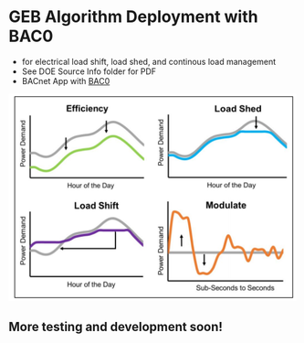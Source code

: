 # GEB Algorithm Deployment with BAC0

* for electrical load shift, load shed, and continous load management
* See DOE Source Info folder for PDF
* BACnet App with [BAC0](https://bac0.readthedocs.io/en/latest/#bac0-build-status-coverage-docs)


![gebpic](DOE-Sources-Info/snip.JPG)


## More testing and development soon!